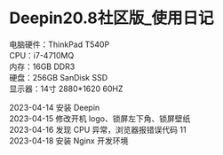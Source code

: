 # Deepin20.8社区版_使用日记

电脑硬件：ThinkPad T540P  
CPU：i7-4710MQ  
内存：16GB DDR3  
硬盘：256GB SanDisk SSD  
显示器：14寸 2880*1620 60HZ  

2023-04-14 安装 Deepin  
2023-04-15 修改开机 logo、锁屏左下角、锁屏壁纸  
2023-04-16 发现 CPU 异常，浏览器报错误代码 11  
2023-04-18 安装 Nginx 开发环境
